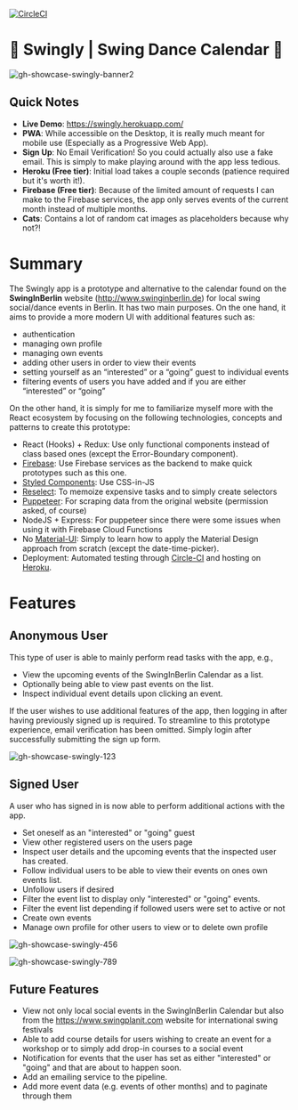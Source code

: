 [![CircleCI](https://circleci.com/gh/CouchCat/swingly/tree/master.svg?style=svg&circle-token=72febdd0a06420c0363a830a2fa10f0fd265c4f3)](https://circleci.com/gh/CouchCat/swingly/tree/master)

# 🎷 Swingly | Swing Dance Calendar 💃

![gh-showcase-swingly-banner2](https://user-images.githubusercontent.com/33485290/65823485-7be2bd00-e257-11e9-910c-2a934b5a308f.png)

## Quick Notes

* **Live Demo**: https://swingly.herokuapp.com/
* **PWA**: While accessible on the Desktop, it is really much meant for mobile use (Especially as a Progressive Web App).
* **Sign Up**: No Email Verification! So you could actually also use a fake email. This is simply to make playing around with the app less tedious.
* **Heroku (Free tier)**: Initial load takes a couple seconds (patience required but it's worth it!).
* **Firebase (Free tier)**: Because of the limited amount of requests I can make to the Firebase services, the app only serves events of the current month instead of multiple months.
* **Cats**: Contains a lot of random cat images as placeholders because why not?!

# Summary
  
The Swingly app is a prototype and alternative to the calendar found on the **SwingInBerlin** website (http://www.swinginberlin.de) for local swing social/dance events in Berlin. It has two main purposes. On the one hand, it aims to provide a more modern UI with additional features such as:

* authentication
* managing own profile
* managing own events
* adding other users in order to view their events
* setting yourself as an “interested” or a “going” guest to individual events
* filtering events of users you have added and if you are either “interested” or “going”

On the other hand, it is simply for me to familiarize myself more with the React ecosystem by focusing on the following technologies, concepts and patterns to create this prototype:

* React (Hooks) + Redux: Use only functional components instead of class based ones (except the Error-Boundary component).
* [Firebase](https://firebase.google.com/): Use Firebase services as the backend to make quick prototypes such as this one.
* [Styled Components](https://www.styled-components.com): Use CSS-in-JS
* [Reselect](https://github.com/reduxjs/reselect): To memoize expensive tasks and to simply create selectors
* [Puppeteer](https://github.com/GoogleChrome/puppeteer): For scraping data from the original website (permission asked, of course)
* NodeJS + Express: For puppeteer since there were some issues when using it with Firebase Cloud Functions
* No [Material-UI](https://material-ui.com): Simply to learn how to apply the Material Design approach from scratch (except the date-time-picker).
* Deployment: Automated testing through [Circle-CI](https://circleci.com) and hosting on [Heroku](https://dashboard.heroku.com/apps).

# Features

## Anonymous User

This type of user is able to mainly perform read tasks with the app, e.g., 

* View the upcoming events of the SwingInBerlin Calendar as a list.
* Optionally being able to view past events on the list.
* Inspect individual event details upon clicking an event.
  
If the user wishes to use additional features of the app, then logging in after having previously signed up is required. To streamline to this prototype experience, email verification has been omitted. Simply login after successfully submitting the sign up form.

![gh-showcase-swingly-123](https://user-images.githubusercontent.com/33485290/65823137-11c71980-e251-11e9-9b86-cf06d992ce4c.png)



## Signed User

A user who has signed in is now able to perform additional actions with the app.

* Set oneself as an "interested" or "going" guest
* View other registered users on the users page
* Inspect user details and the upcoming events that the inspected user has created.
* Follow individual users to be able to view their events on ones own events list.
* Unfollow users if desired
* Filter the event list to display only "interested" or "going" events.
* Filter the event list depending if followed users were set to active or not
* Create own events
* Manage own profile for other users to view or to delete own profile

![gh-showcase-swingly-456](https://user-images.githubusercontent.com/33485290/65823140-155aa080-e251-11e9-9616-5e67f28ef3f1.png)

![gh-showcase-swingly-789](https://user-images.githubusercontent.com/33485290/65823141-17bcfa80-e251-11e9-9358-617487a99e15.png)

## Future Features

* View not only local social events in the SwingInBerlin Calendar but also from the https://www.swingplanit.com website for international swing festivals
* Able to add course details for users wishing to create an event for a workshop or to simply add drop-in courses to a social event
* Notification for events that the user has set as either "interested" or "going" and that are about to happen soon.
* Add an emailing service to the pipeline.
* Add more event data (e.g. events of other months) and to paginate through them
